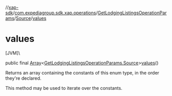 //[xap-sdk](../../../../index.md)/[com.expediagroup.sdk.xap.operations](../../index.md)/[GetLodgingListingsOperationParams](../index.md)/[Source](index.md)/[values](values.md)

# values

[JVM]\

public final [Array](https://kotlinlang.org/api/latest/jvm/stdlib/kotlin/-array/index.html)&lt;[GetLodgingListingsOperationParams.Source](index.md)&gt;[values](values.md)()

Returns an array containing the constants of this enum type, in the order they're declared.

This method may be used to iterate over the constants.
